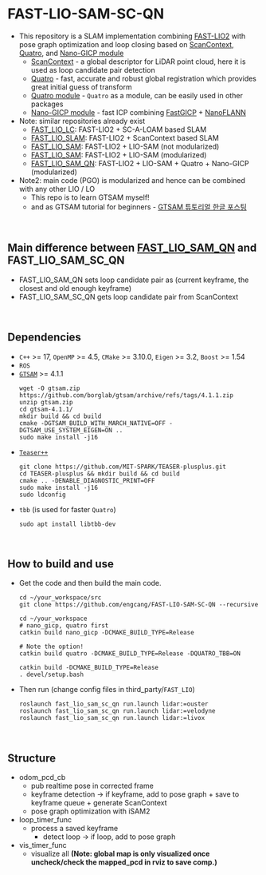 # FAST-LIO-SAM-SC-QN
+ This repository is a SLAM implementation combining [FAST-LIO2](https://github.com/hku-mars/FAST_LIO) with pose graph optimization and loop closing based on [ScanContext](https://github.com/gisbi-kim/scancontext_tro), [Quatro](https://quatro-plusplus.github.io/), and [Nano-GICP module](https://github.com/engcang/nano_gicp)
    + [ScanContext](https://github.com/gisbi-kim/scancontext_tro) - a global descriptor for LiDAR point cloud, here it is used as loop candidate pair detection
    + [Quatro](https://quatro-plusplus.github.io/) - fast, accurate and robust global registration which provides great initial guess of transform
    + [Quatro module](https://github.com/engcang/quatro) - `Quatro` as a module, can be easily used in other packages
    + [Nano-GICP module](https://github.com/engcang/nano_gicp) - fast ICP combining [FastGICP](https://github.com/SMRT-AIST/fast_gicp) + [NanoFLANN](https://github.com/jlblancoc/nanoflann)
+ Note: similar repositories already exist
    + [FAST_LIO_LC](https://github.com/yanliang-wang/FAST_LIO_LC): FAST-LIO2 + SC-A-LOAM based SLAM
    + [FAST_LIO_SLAM](https://github.com/gisbi-kim/FAST_LIO_SLAM): FAST-LIO2 + ScanContext based SLAM
    + [FAST_LIO_SAM](https://github.com/kahowang/FAST_LIO_SAM): FAST-LIO2 + LIO-SAM (not modularized)
    + [FAST_LIO_SAM](https://github.com/engcang/FAST-LIO-SAM): FAST-LIO2 + LIO-SAM (modularized)
    + [FAST_LIO_SAM_QN](https://github.com/engcang/FAST-LIO-SAM-QN): FAST-LIO2 + LIO-SAM + Quatro + Nano-GICP (modularized)
+ Note2: main code (PGO) is modularized and hence can be combined with any other LIO / LO
    + This repo is to learn GTSAM myself!
    + and as GTSAM tutorial for beginners - [GTSAM 튜토리얼 한글 포스팅](https://engcang.github.io/2023/07/15/gtsam_tutorial.html)

<br>

## Main difference between [FAST_LIO_SAM_QN](https://github.com/engcang/FAST-LIO-SAM-QN) and FAST_LIO_SAM_SC_QN
+ FAST_LIO_SAM_QN sets loop candidate pair as (current keyframe, the closest and old enough keyframe)
+ FAST_LIO_SAM_SC_QN gets loop candidate pair from ScanContext

<br>

## Dependencies
+ `C++` >= 17, `OpenMP` >= 4.5, `CMake` >= 3.10.0, `Eigen` >= 3.2, `Boost` >= 1.54
+ `ROS`
+ [`GTSAM`](https://github.com/borglab/gtsam) >= 4.1.1
    ```shell
    wget -O gtsam.zip https://github.com/borglab/gtsam/archive/refs/tags/4.1.1.zip
    unzip gtsam.zip
    cd gtsam-4.1.1/
    mkdir build && cd build
    cmake -DGTSAM_BUILD_WITH_MARCH_NATIVE=OFF -DGTSAM_USE_SYSTEM_EIGEN=ON ..
    sudo make install -j16
    ```
+ [`Teaser++`](https://github.com/MIT-SPARK/TEASER-plusplus)
    ```shell
    git clone https://github.com/MIT-SPARK/TEASER-plusplus.git
    cd TEASER-plusplus && mkdir build && cd build
    cmake .. -DENABLE_DIAGNOSTIC_PRINT=OFF
    sudo make install -j16
    sudo ldconfig
    ```
+ `tbb` (is used for faster `Quatro`)
    ```shell
    sudo apt install libtbb-dev
    ```

<br>

## How to build and use
+ Get the code and then build the main code.
    ```shell
    cd ~/your_workspace/src
    git clone https://github.com/engcang/FAST-LIO-SAM-SC-QN --recursive

    cd ~/your_workspace
    # nano_gicp, quatro first
    catkin build nano_gicp -DCMAKE_BUILD_TYPE=Release
    
    # Note the option!
    catkin build quatro -DCMAKE_BUILD_TYPE=Release -DQUATRO_TBB=ON
    
    catkin build -DCMAKE_BUILD_TYPE=Release
    . devel/setup.bash
    ```
+ Then run (change config files in third_party/`FAST_LIO`)
    ```shell
    roslaunch fast_lio_sam_sc_qn run.launch lidar:=ouster
    roslaunch fast_lio_sam_sc_qn run.launch lidar:=velodyne
    roslaunch fast_lio_sam_sc_qn run.launch lidar:=livox
    ```

<br>

## Structure
+ odom_pcd_cb
    + pub realtime pose in corrected frame
    + keyframe detection -> if keyframe, add to pose graph + save to keyframe queue + generate ScanContext
    + pose graph optimization with iSAM2
+ loop_timer_func
    + process a saved keyframe
        + detect loop -> if loop, add to pose graph
+ vis_timer_func
    + visualize all **(Note: global map is only visualized once uncheck/check the mapped_pcd in rviz to save comp.)**